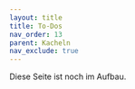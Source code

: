 ```yaml
---
layout: title
title: To-Dos
nav_order: 13
parent: Kacheln
nav_exclude: true
---
```


Diese Seite ist noch im Aufbau.
